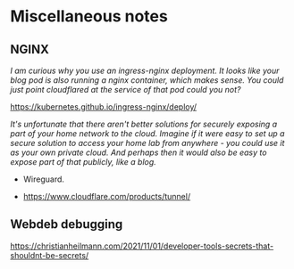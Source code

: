 # Miscellaneous notes

## NGINX

*I am curious why you use an ingress-nginx deployment. It looks like your blog pod is also running a nginx container, which makes sense. You could just point cloudflared at the service of that pod could you not?*

https://kubernetes.github.io/ingress-nginx/deploy/

*It's unfortunate that there aren't better solutions for securely exposing a part of your home network to the cloud. Imagine if it were easy to set up a secure solution to access your home lab from anywhere - you could use it as your own private cloud. And perhaps then it would also be easy to expose part of that publicly, like a blog.*

- Wireguard.

- https://www.cloudflare.com/products/tunnel/


## Webdeb debugging

https://christianheilmann.com/2021/11/01/developer-tools-secrets-that-shouldnt-be-secrets/